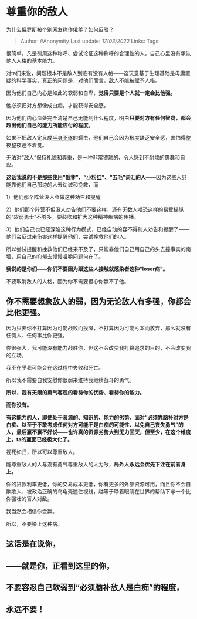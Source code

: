 # 尊重你的敌人
[为什么俄罗斯被个别网友称作俄爹？如何反驳？](https://www.zhihu.com/question/481658451/answer/2392573786)

> Author: #Anonymity
> Last update: *17/03/2022*
> Links:
> Tags:

很简单，凡是引用这种称呼、尝试论证这种称呼的合理性的人，自己心里没有承认他人人格的基本能力。

对ta们来说，问题根本不是敌人到底有没有人格——这玩意基于生理基础是毋庸置疑的科学事实，真正的问题是，对他们而言，敌人不能被赋予人格。

因为他们自己内心是如此的软弱和自卑，**觉得只要是个人就一定会比他强。**

他必须把对方想像成白痴，才能获得安全感。

因为他们内心深处完全清楚自己无能到什么程度，明白**只要对方有任何智商，都会超出他们自己的能力所能应付的程度。**

如果不把敌人定义成[半身不遂](https://www.zhihu.com/search?q=%E5%8D%8A%E8%BA%AB%E4%B8%8D%E9%81%82&search_source=Entity&hybrid_search_source=Entity&hybrid_search_extra=%7B%22sourceType%22%3A%22answer%22%2C%22sourceId%22%3A2392573786%7D)的蠕虫，他们自己会因为极度缺乏安全感，害怕得整夜整夜睡不着觉。

无法对“敌人”保持礼貌和尊重，是一种非常猥琐的、令人感到不耐烦的愚蠢和自卑。

**这话我说的不是那些使用“俄爹”、“[小粉红](https://www.zhihu.com/search?q=%E5%B0%8F%E7%B2%89%E7%BA%A2&search_source=Entity&hybrid_search_source=Entity&hybrid_search_extra=%7B%22sourceType%22%3A%22answer%22%2C%22sourceId%22%3A2392573786%7D)”、“五毛”词汇的人**——因为这些人只能靠他们自己那边的人去劝诫和挽救，而

1）他们那个阵营没人会做这种劝告和提醒

2）他们那个阵营不但没人劝告他们不要这样，还有无数人唯恐这样的易受操纵的“软弱勇士”不够多，要鼓吹和扩大这种精神疾病的传播。

3）他们自己也已经深陷这种行为模式，已经自动的容不得别人劝告和提醒了——他们会反过来伤害这样提醒他们、尝试挽救他们的人。

所以尝试提醒和挽救他们已经来不及了，只能靠他们自己用自己的头去撞事实的南墙，用自己的抑郁去慢慢咀嚼问题何在了。

**我说的是你们——你们不要因为跟这些人接触就感染者这种“loser病”。**

不要取消敌人的人格，因为你不需要担心你赢不了他。

## 你不需要想象敌人的弱，因为无论敌人有多强，你都会比他更强。

因为只要你不打算因为可能战败而投降，不打算因为可能亏本而放弃，那么就没有任何人、任何事比你更强。

你很强大，我可能没有能力战胜你，但这不会改变我打算追求的目的，不会改变我的立场。

我不在乎我可能会在这过程中失败和死亡。

所以我不需要自我安慰你很弱来维持我继续战斗的勇气。

**所以，我有无限的勇气客观的看待你的优势、看待你的能力。**

**而你没有。**

**有这能力的人，即使处于资源的、知识的、能力的劣势，面对“必须靠脑补对方是白痴、以至于不敢考虑任何对方可能不是白痴的可能性、以免自己丧失勇气”的人，最后赢不赢不好说——也许真的资源劣势大到无力回天，但至少，在这个维度上，ta的赢面已经极大化了。**

视死如归，所以可以尊重敌人。

能尊重敌人的人与没有勇气尊重敌人的人为敌，**局外人永远会优先下注在前者身上。**

你的贷款利率更低，你的交易成本更低，你有更多的外部资源可用，而且你不会自欺欺人、被政治正确的乌龟壳遮住视线，越等于睁着眼睛在世界的帮助下与一个比你强壮的盲人对敌。

我当然会相信你会赢。

所以，不要染上这种病。

## **这话是在说你，**

## **——就是你，正看到这里的你，**

## **不要容忍自己软弱到“必须脑补敌人是白痴”的程度，**

## 永远不要！
